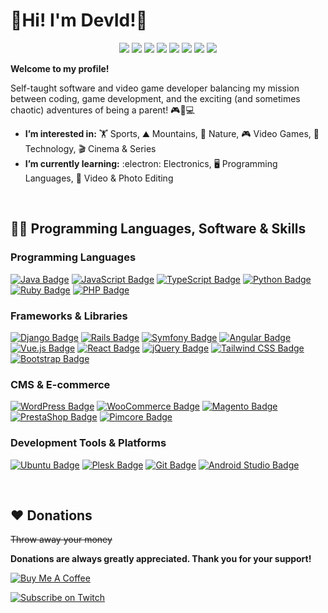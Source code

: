 # :metal:Hi! I'm DevId!:metal:

<p align="center">
  <a href="https://www.linkedin.com/in/davidbuxarrais"><img src="https://img.shields.io/badge/David_Buxarrais-0A66C2?style=flat&logo=linkedin&logoColor=white"></a>
  <a href="https://devid.aixeta.com/"><img src="https://img.shields.io/badge/Aixeta-FF8000?style=flat&logo=firefox&logoColor=white"></a>
  <a href="https://bsky.app/profile/devidcat.bsky.social"><img src="https://img.shields.io/badge/Bluesky-1DA1F2?style=flat&logo=bluesky&logoColor=white"></a>
  <a href="https://youtube.com/@devidcat"><img src="https://img.shields.io/badge/Devidcat-FF0000?style=flat&logo=youtube&logoColor=white"></a>
  <a href="https://www.twitch.tv/devidcat"><img src="https://img.shields.io/badge/Devidcat-6441a5?style=flat&logo=twitch&logoColor=white"></a>
  <a href="https://tiktok.com/@devidcat"><img src="https://img.shields.io/badge/TikTok-000000?style=flat&logo=tiktok&logoColor=white"></a>
  <a href="https://instagram.com/davedarck"><img src="https://img.shields.io/badge/Instagram-E4405F?style=flat&logo=instagram&logoColor=white"></a>
  <a href="https://github.com/genfish"><img src="https://img.shields.io/badge/Genfish-181717?style=flat&logo=github&logoColor=white"></a>
</p>

**Welcome to my profile!**

Self-taught software and video game developer balancing my mission between coding, game development, and the exciting (and sometimes chaotic) adventures of being a parent! 🎮👶💻

- **I’m interested in:** :weight_lifting: Sports, :mountain: Mountains, :mushroom: Nature, :video_game: Video Games, :rocket: Technology, 🎬 Cinema & Series
- **I’m currently learning:** :electron: Electronics, 🖥️ Programming Languages, 🎥 Video & Photo Editing
<br>

## :man_technologist: Programming Languages, Software & Skills

### Programming Languages
[![Java Badge](https://img.shields.io/badge/Java-007396?style=flat&logo=java&logoColor=white)](#)
[![JavaScript Badge](https://img.shields.io/badge/JavaScript-F7DF1E?style=flat&logo=javascript&logoColor=black)](#)
[![TypeScript Badge](https://img.shields.io/badge/TypeScript-3178C6?style=flat&logo=typescript&logoColor=white)](#)
[![Python Badge](https://img.shields.io/badge/Python-3776AB?style=flat&logo=python&logoColor=white)](#)
[![Ruby Badge](https://img.shields.io/badge/Ruby-CC342D?style=flat&logo=ruby&logoColor=white)](#)
[![PHP Badge](https://img.shields.io/badge/PHP-777BB4?style=flat&logo=php&logoColor=white)](#)

### Frameworks & Libraries
[![Django Badge](https://img.shields.io/badge/Django-092E20?style=flat&logo=django&logoColor=white)](#)
[![Rails Badge](https://img.shields.io/badge/Rails-CC0000?style=flat&logo=ruby-on-rails&logoColor=white)](#)
[![Symfony Badge](https://img.shields.io/badge/Symfony-000000?style=flat&logo=symfony&logoColor=white)](#)
[![Angular Badge](https://img.shields.io/badge/Angular-DD0031?style=flat&logo=angular&logoColor=white)](#)
[![Vue.js Badge](https://img.shields.io/badge/Vue.js-4FC08D?style=flat&logo=vue.js&logoColor=white)](#)
[![React Badge](https://img.shields.io/badge/React-61DAFB?style=flat&logo=react&logoColor=black)](#)
[![jQuery Badge](https://img.shields.io/badge/jQuery-0769AD?style=flat&logo=jquery&logoColor=white)](#)
[![Tailwind CSS Badge](https://img.shields.io/badge/Tailwind_CSS-38B2AC?style=flat&logo=tailwind-css&logoColor=white)](#)
[![Bootstrap Badge](https://img.shields.io/badge/Bootstrap-7952B3?style=flat&logo=bootstrap&logoColor=white)](#)

### CMS & E-commerce
[![WordPress Badge](https://img.shields.io/badge/WordPress-21759B?style=flat&logo=wordpress&logoColor=white)](#)
[![WooCommerce Badge](https://img.shields.io/badge/WooCommerce-96588A?style=flat&logo=woocommerce&logoColor=white)](#)
[![Magento Badge](https://img.shields.io/badge/Magento-EE672F?style=flat&logo=magento&logoColor=white)](#)
[![PrestaShop Badge](https://img.shields.io/badge/PrestaShop-DF0067?style=flat&logo=prestashop&logoColor=white)](#)
[![Pimcore Badge](https://img.shields.io/badge/Pimcore-542E91?style=flat&logo=pimcore&logoColor=white)](#)

### Development Tools & Platforms
[![Ubuntu Badge](https://img.shields.io/badge/Ubuntu-E95420?style=flat&logo=ubuntu&logoColor=white)](#)
[![Plesk Badge](https://img.shields.io/badge/Plesk-52BBE6?style=flat&logo=plesk&logoColor=white)](#)
[![Git Badge](https://img.shields.io/badge/Git-F05032?style=flat&logo=git&logoColor=white)](#)
[![Android Studio Badge](https://img.shields.io/badge/Android_Studio-3DDC84?style=flat&logo=android-studio&logoColor=white)](#)

<br>

## :heart: Donations
~~Throw away your money~~

**Donations are always greatly appreciated. Thank you for your support!**

<a href="https://ko-fi.com/devidcat" target="_blank"><img src="https://help.ko-fi.com/hc/article_attachments/11833788361117" alt="Buy Me A Coffee"></a>

<a href="https://www.twitch.tv/subs/devidcat" target="_blank"><img src="https://img.shields.io/badge/Subscribe_on_Twitch-9146FF?style=flat&logo=twitch&logoColor=white" alt="Subscribe on Twitch"></a>
